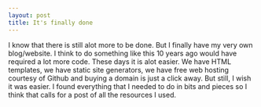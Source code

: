```yaml
---
layout: post
title: It's finally done
---
```


I know that there is still alot more to be done. But I finally have my very own blog/website. I think to do something like this 10 years ago would have required a lot more code. These days it is alot easier. We have HTML templates, we have static site generators, we have free web hosting courtesy of Github and buying a domain is just a click away. But still, I wish it was easier. I found everything that I needed to do in bits and pieces so I think that calls for a post of all the resources I used.